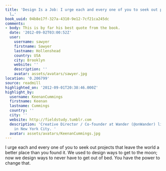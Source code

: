 ```yaml
---
title: 'Design Is a Job: I urge each and every one of you to seek out projects that
  l…'
book_uuid: 04b8e17f-327a-4310-9e12-7cf21ca245dc
comments:
- body: This is by far his best quote from the book.
  date: '2012-09-02T03:00:52Z'
  user:
    username: sawyer
    firstname: Sawyer
    lastname: Hollenshead
    country: USA
    city: Brooklyn
    website: ''
    description: ''
    avatar: assets/avatars/sawyer.jpg
location: '0.206799'
source: readmill
highlighted_on: '2012-09-01T20:38:46.000Z'
highlight_by:
  username: KeenanCummings
  firstname: Keenan
  lastname: Cummings
  country: ''
  city: ''
  website: http://fieldstudy.tumblr.com
  description: 'Creative Director / Co-founder at Wander (@onWander) living and working
    in New York City. '
  avatar: assets/avatars/KeenanCummings.jpg
---
```


I urge each and every one of you to seek out projects that leave the world a better place than you found it. We used to design ways to get to the moon; now we design ways to never have to get out of bed. You have the power to change that.